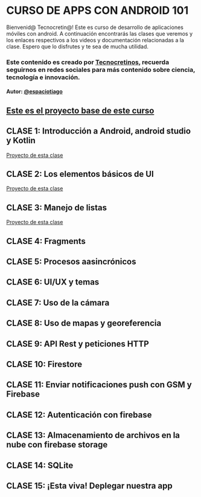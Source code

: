 # CURSO DE APPS CON ANDROID 101

Bienvenid@ Tecnocretin@! 
Este es curso de desarrollo de aplicaciones móviles con android. A continuación encontrarás las clases que veremos y los enlaces respectivos a los videos y documentación relacionadas a la clase. Espero que lo disfrutes y te sea de mucha utilidad.

### Este contenido es creado por [Tecnocretinos](https://www.instagram.com/tecnocretinos/), recuerda seguirnos en redes sociales para más contenido sobre ciencia, tecnología e innovación.
#### Autor: [@espaciotiago](https://taplink.cc/espaciotiago)

## [Este es el proyecto base de este curso](https://github.com/tecnocretinos/android101_proyect/tree/main)
## CLASE 1: Introducción a Android, android studio y Kotlin
[Proyecto de esta clase](https://github.com/tecnocretinos/android101_proyect/tree/class-01-ui-presentation)

## CLASE 2: Los elementos básicos de UI
[Proyecto de esta clase](https://github.com/tecnocretinos/android101_proyect/tree/class-02-ui-elements)

## CLASE 3: Manejo de listas
[Proyecto de esta clase](https://github.com/tecnocretinos/android101_proyect/tree/class-03-lists)

## CLASE 4: Fragments

## CLASE 5: Procesos aasincrónicos

## CLASE 6: UI/UX y temas

## CLASE 7: Uso de la cámara

## CLASE 8: Uso de mapas y georeferencia

## CLASE 9: API Rest y peticiones HTTP

## CLASE 10: Firestore

## CLASE 11: Enviar notificaciones push con GSM y Firebase

## CLASE 12: Autenticación con firebase

## CLASE 13: Almacenamiento de archivos en la nube con firebase storage

## CLASE 14: SQLite

## CLASE 15: ¡Esta viva! Deplegar nuestra app
